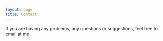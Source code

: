 ```yaml
---
layout: page
title: Contact
---
```


If you are having any problems, any questions or suggestions, feel free to [email at me](mailto:hamelmoon@gmail.com)